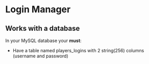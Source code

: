 # Login Manager

## Works with a database
In your MySQL database your **must**:

- Have a table named players_logins with 2 string(256) columns (username and password)